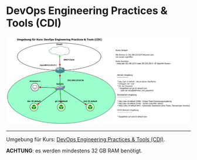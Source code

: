 DevOps Engineering Practices & Tools (CDI)
==========================================

![](../images/cdi.png)

- - -


Umgebung für Kurs: [DevOps Engineering Practices & Tools (CDI)](https://github.com/mc-b/cdi).

**ACHTUNG**: es werden mindestens 32 GB RAM benötigt.